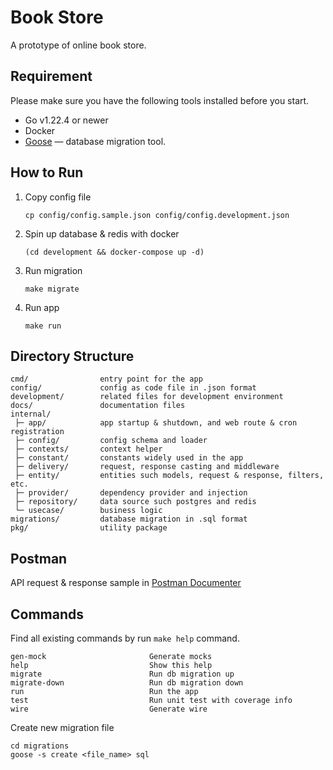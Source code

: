 # Book Store

A prototype of online book store.

## Requirement

Please make sure you have the following tools installed before you start.

- Go v1.22.4 or newer
- Docker
- [Goose](https://github.com/pressly/goose) — database migration tool.

## How to Run

1. Copy config file
   ```shell
   cp config/config.sample.json config/config.development.json
   ``` 
2. Spin up database & redis with docker
   ```shell
   (cd development && docker-compose up -d)
   ```
3. Run migration  
   ```shell
   make migrate
   ```
4. Run app
   ```shell
   make run
   ```

## Directory Structure

```
cmd/                entry point for the app
config/             config as code file in .json format
development/        related files for development environment
docs/               documentation files
internal/           
 ├─ app/            app startup & shutdown, and web route & cron registration
 ├─ config/         config schema and loader
 ├─ contexts/       context helper
 ├─ constant/       constants widely used in the app
 ├─ delivery/       request, response casting and middleware
 ├─ entity/         entities such models, request & response, filters, etc. 
 ├─ provider/       dependency provider and injection
 ├─ repository/     data source such postgres and redis
 └─ usecase/        business logic
migrations/         database migration in .sql format
pkg/                utility package
```

## Postman

API request & response sample in [Postman Documenter](https://documenter.getpostman.com/view/893849/2sA3drKFJ2)

## Commands

Find all existing commands by run `make help` command.
```
gen-mock                       Generate mocks
help                           Show this help
migrate                        Run db migration up
migrate-down                   Run db migration down
run                            Run the app
test                           Run unit test with coverage info
wire                           Generate wire
```

Create new migration file

```shell
cd migrations
goose -s create <file_name> sql
```

